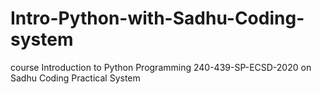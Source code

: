 # Intro-Python-with-Sadhu-Coding-system
course Introduction to Python Programming
240-439-SP-ECSD-2020 on Sadhu Coding Practical System
